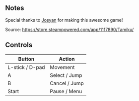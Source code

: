 ## Notes

Special thanks to [Josyan](https://mastodon.gamedev.place/@josyanf1) for making this awesome game!

Source: https://store.steampowered.com/app/1117890/Tamiku/



## Controls

| Button | Action |
|--|--| 
|L-stick / D-pad|Movement|
|A|Select / Jump|
|B|Cancel / Jump|
|Start|Pause / Menu|


